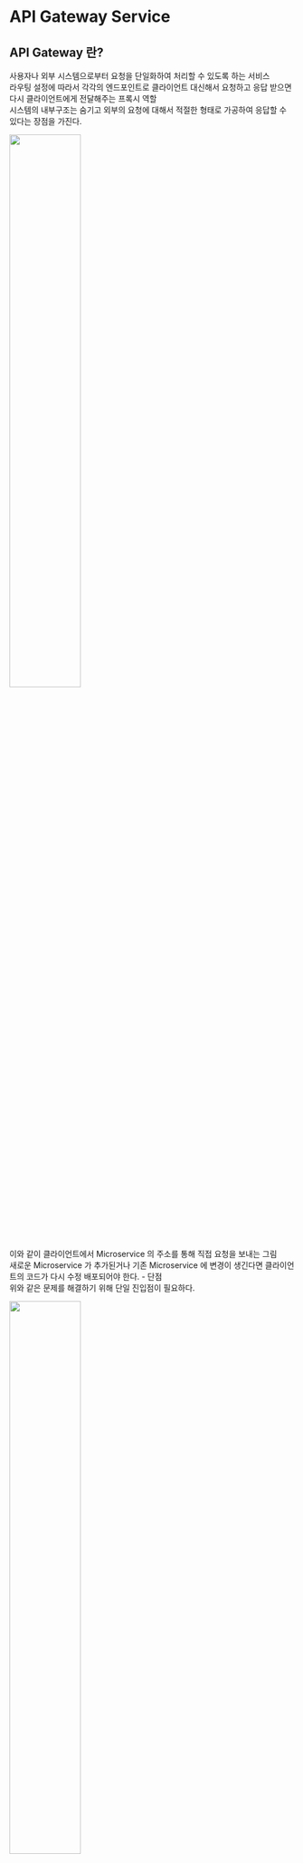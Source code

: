 # API Gateway Service
## API Gateway 란?
사용자나 외부 시스템으로부터 요청을 단일화하여 처리할 수 있도록 하는 서비스<br>
라우팅 설정에 따라서 각각의 엔드포인트로 클라이언트 대신해서 요청하고 응답 받으면 다시 클라이언트에게 전달해주는 프록시 역할<br>
시스템의 내부구조는 숨기고 외부의 요청에 대해서 적절한 형태로 가공하여 응답할 수 있다는 장점을 가진다.

<img src="https://github.com/hyewon218/kim-jpa2/assets/126750615/069ff7f0-8fe4-44b2-acb4-0cac4c65b938" width="50%"/><br>

이와 같이 클라이언트에서 Microservice 의 주소를 통해 직접 요청을 보내는 그림<br>
새로운 Microservice 가 추가된거나 기존 Microservice 에 변경이 생긴다면 클라이언트의 코드가 다시 수정 배포되어야 한다. - 단점<br>
위와 같은 문제를 해결하기 위해 단일 진입점이 필요하다.

<img src="https://github.com/hyewon218/kim-jpa2/assets/126750615/f510852b-a8a2-4ce4-a099-b6e43f7b17fa" width="50%"/><br>

그래서 백엔드 계층 중간에 Gateway 를 두고, 각각의 Microservice 로의 요청을 전부 처리

### 장점
- 인증 및 권한 부여에 대한 단일 작업
- 서비스 검색 통합
- 응답 캐싱
- 정책, 회로 차단기 및 Qos 다시 시도
- 속도 제한
- 부하 분산
- 로깅, 추적, 상관 관계
- 헤더, 쿼리 문자열 및 청구 변환
- IP 허용 목록에 추가

### Netflix Ribbon - Load Balancer
#### Spring Cloud 에서의 MSA 간 통신

1. RestTemplate
```java
 new RestTemplate().getForObject("localhost:8080", Test.class, 200);
```
2. Feign Client
```java
 @FeignClient("test")
 public interface TestClient{
     @RequestMapping("/test")
     List<Test>getTest();
 }
```

Load Balancer 를 어디에 구축할지에 대한 고민, 초창기 Spring Cloud 에서는 이러한 Load Balancer 를 해주는 서비스를 위해서 Ribbon 이라는 서비스를 제공

#### Ribbon: Client side Load Balancer

- 비동기 방식에서 호환 문제가 있어 최근에는 잘 사용하지 않는다.
- 서비스 이름으로 호출
- Health Check

<img src="https://github.com/hyewon218/kim-jpa2/assets/126750615/f0e31fc0-d8a0-4121-af4f-d2acd938e608" width="50%"/><br>

## Netflix Zuul
Gateway 역할을 해주는 제품

<img src="https://github.com/hyewon218/kim-jpa2/assets/126750615/6642a7f6-4ac4-48fe-ba2d-342c9a652b82" width="50%"/><br>

## Netflix Zuul - 프로젝트 생성 (Deprecated)
#### first-service - FirstServiceController
```java
@RestController
@RequestMapping("")
@Slf4j
public class FirstServiceController {
    
    @GetMapping("/welcome")
    public String welcome() {
        return "Welcome to the First Service.";
    }
}
```
#### first-service - application.yml
```yaml
server:
  port: 8081


spring:
  application:
    name: my-first-service

eureka:
  client:
    register-with-eureka: false
    fetch-registry: false
```

#### second-service - SecondServiceController
```java
@RestController
@RequestMapping("/")
@Slf4j
public class SecondServiceController {
    @GetMapping("/welcome")
    public String welcome() {
        return "Welcome to the Second Service.";
    }
}
```
```yaml
server:
  port: 8082

spring:
  application:
    name: my-second-service

eureka:
  client:
    register-with-eureka: false
    fetch-registry: false
```

#### zuul-service
```java
@SpringBootApplication
@EnableZuulProxy
public class ZuulServiceApplication {

    public static void main(String[] args) {
        SpringApplication.run(ZuulServiceApplication.class, args);
    }

}
```
```yaml
server:
  port: 8000

spring:
  application:
    name: my-zuul-service

zuul:
  routes:
    first-service:
      path: /first-service/**
      url: http://localhost:8081
    second-service:
      path: /second-service/**
      url: http://localhost:8082
```

- zuul.routes: 라우팅 설정
  - first-service: 임의의 이름
  - path: 사용자의 요청
  - url: 사용자 요청에 대해서 이동할 url


## Netflix Zuul - Filter 적용 (Deprecated)
### ZuulLoggingFilter
```java
@Slf4j
@Component
public class ZuulLoggingFilter extends ZuulFilter {

    @Override
    public Object run() throws ZuulException {
        log.info("**************** printing logs: ");

        RequestContext ctx = RequestContext.getCurrentContext();
        HttpServletRequest request = ctx.getRequest();
        log.info("**************** " + request.getRequestURI());

        return null;
    }

    @Override
    public String filterType() {
        return "pre";
    }

    @Override
    public int filterOrder() {
        return 1;
    }

    @Override
    public boolean shouldFilter() {
        return true;
    }
}
```

- `filterType()`: 사전 필터인지 사후 필터인지에 대한 정의, return "pre" 이므로 사전 필터, return "post" 이면 사후 필터
- `filterOrder()`: 여러 개의 필터가 존재하는 경우 순서를 의미
- `shouldFilter()`: 현재 필터는 원하는 옵션에 따라서 필터로 사용할 수도 하지 않을 수도 있는데, return true 이므로 필터로 사용하겠다는 것
- `run()`: 실제 동작 정의
  - `RequestContext.getCurrentContext();`: 필터에는 Request 객체가 존재하지 않으므로 RequestContext 로부터 Request 정보를 가져와야 한다.
  - HttpServletRequest 를 통해 사용자의 요청 정보를 출력

<br>

## Spring Cloud Gateway 란?

앞에서 사용한 Netflix Zuul 대신 사용할 Gateway / Routing Service<br>
Zuul 1.0 Service 의 기본적인 동기방식을 비동기 방식으로 처리<br>
Zuul 의 스프링의 호환성 문제를 처리

## Spring Cloud Gateway - 프로젝트 생성
### apigateway-service
```yaml
server:
  port: 8000

eureka:
  client:
    register-with-eureka: false
    fetch-registry: false
    service-url:
      defaultZone: http://localhost:8761/eureka

spring:
  application:
    name: apigateway-service
  cloud:
    gateway:
      routes:
        - id: first-service
          uri: http://localhost:8081/
          predicates:
            - Path=/first-service/**
        - id: second-service
          uri: http://localhost:8082/
          predicates:
            - Path=/second-service/**
```
- `cloud.gateway.routes`: 리스트 형태로 라우트 객체를 등록
- `id`: 해당 라우터의 고유값
- `url`: 포워딩될 주소
- `predicates`: 조건절
   - Path: 사용자가 입력한 path 정보가 first-service 로 시작하는 경우


### 📌 주의
<img src="https://github.com/hyewon218/kim-jpa2/assets/126750615/beeb9af5-a87d-4e16-a801-f3d152463c16" width="60%"/><br>
- spring 3.0 이상 추가
<img src="https://github.com/hyewon218/kim-jpa2/assets/126750615/0edc5d02-f4d7-4bd3-8729-dcfc95ab324c" width="90%"/><br>
- spring-boot-starter-webflux<br>

<img src="https://github.com/hyewon218/kim-jpa2/assets/126750615/c665629d-88f3-4ef2-88cf-43c3a9c81782" width="60%"/><br>
- spring-cloud-starter-gateway<br>

<img src="https://github.com/hyewon218/kim-jpa2/assets/126750615/609590cc-ff4d-4739-8992-111f9e658ab5" width="100%"/><br>

기존의 Tomcat 서버가 아닌 Netty 내장 서버가 작동된 것을 볼 수 있다. -> 비동기 방식<br>
위 설정에서 문제점은 http://localhost:8000/first-service/welcome 이와 같이 요청이 들어오면<br> 
리다이렉트를 http://localhost:8081/first-service/welcome 로 해주기 때문에 first-service 에서 맵핑이 되지 않는다.

따라서 기존의 first, second service 의 맵핑 정보를 바꿔주면 된다. -> 이후에 필터를 통해서 사용자의 요청 정보를 변환할 수 있다.

```java
@RestController
@RequestMapping("/first-service")
@Slf4j
public class FirstServiceController { }

@RestController
@RequestMapping("/second-service")
@Slf4j
public class SecondServiceController { }
```

<img src="https://github.com/hyewon218/kim-jpa2/assets/126750615/7db73f50-00f6-4bbf-8d66-89c65fe95c64" width="50%"/><br>
<img src="https://github.com/hyewon218/kim-jpa2/assets/126750615/eab45e2a-98e6-4394-a2b0-404d5e8d5dfb" width="50%"/><br>

<br>

## Spring Cloud Gateway - Filter
Client 가 Spring Cloud Gateway 에 요청을 전달하면 gateway 에서 First? Second?를 판단하고 서비스에 요청을 보낸다.<br>
Gateway 의 작업을 조금 더 확대한다면 Predicate 에 의해 요청의 조건을 분기하고 사전 필터, 사후 필터를 구성(Java Code or Property(yml)를 통해)할 수 있다.

<img src="https://github.com/hyewon218/kim-jpa2/assets/126750615/0e184517-e213-47b1-aa81-4e12ffcba60e" width="70%"/><br>

#### 먼저 필터를 자바 코드를 통해 구성
#### FilterConfig.java
```java
@Configuration
public class FilterConfig {

    @Bean
    public RouteLocator gatewayRoutes(RouteLocatorBuilder builder) {
        return builder.routes()
                .route(r -> r.path("/first-service/**")
                        .filters(f -> f.addRequestHeader("first-request", "first-request-header")
                                .addResponseHeader("first-response", "first-response-header"))
                        .uri("http://localhost:8081"))
                .route(r -> r.path("/second-service/**")
                        .filters(f -> f.addRequestHeader("second-request", "second-request-header")
                                .addResponseHeader("second-response", "second-response-header"))
                        .uri("http://localhost:8082"))
                .build();
    }
}
```
앞에서 yml의 cloud.gateway.routes을 통해 설정한 작업(라우팅 정보 추가)을 자바 코드로 처리하는 방법이며<br>
해당 `path`로 요청이 들어오면 헤더를 추가하여 uri로 포워딩 시켜준다.

#### FirstServiceController, SecondServiceController
```java
@RestController
@RequestMapping("first-service")
@Slf4j
public class FirstServiceController {
    ...

    @GetMapping("/message")
    public String message(@RequestHeader("first-request") String header) {
        log.info(header);
        return "Hello World in First Service.";
    }

}
```
```java
@RestController
@RequestMapping("/second-service")
@Slf4j
public class SecondServiceController {
    ...
    @GetMapping("/message")
    public String message(@RequestHeader("second-request") String header) {
        log.info(header);
        return "Hello World in Second Service.";
    }
}
```
spring cloud gateway 의 filter 에서 추가해준 `request header` 확인
message() 함수가 실행되면 @RequestHeader name에 대한 값을 받아올 것이다.
그 값이 header 안에 저장된다.

<img src="https://github.com/hyewon218/kim-jpa2/assets/126750615/0b0d3fe0-7b2d-47c0-8a27-162e0fd73c4d" width="60%"/><br>
<img src="https://github.com/hyewon218/kim-jpa2/assets/126750615/14949190-7c4b-495f-b4bd-92374e98cf66" width="60%"/><br>

<img src="https://github.com/hyewon218/kim-jpa2/assets/126750615/0b40e791-d140-4169-9d3d-36a4703ed884" width="60%"/><br>
<img src="https://github.com/hyewon218/kim-jpa2/assets/126750615/19b03e3e-7cf7-4df8-ae57-a3f1475e3e81" width="60%"/><br>

<img src="https://github.com/hyewon218/kim-jpa2/assets/126750615/278a7478-2a47-4222-a8d6-d82abf0e48cf" width="80%"/><br>
- `ResponseHeader` 값이 정상적으로 등록이 되었다.

<br>

#### 필터를 설정 파일(yml) 통해 구성
```yaml

...

spring:
  application:
    name: apigateway-service
  cloud:
    gateway:
      routes:
        - id: first-service
          uri: http://localhost:8081/
          predicates:
            - Path=/first-service/**
          filters:
            - AddRequestHeader=first-request, first-request-header2
            - AddResponseHeader=first-response, first-response-header2
        - id: second-service
          uri: http://localhost:8082/
          predicates:
            - Path=/second-service/**
          filters:
            - AddRequestHeader=second-request, second-request-header2
            - AddResponseHeader=second-response, second-response-header2
```

<img src="https://github.com/hyewon218/kim-jpa2/assets/126750615/6bd3a047-7e0b-4bfe-be15-eb34419d5871" width="70%"/><br>
<img src="https://github.com/hyewon218/kim-jpa2/assets/126750615/d6ea5e31-2350-4bd2-aaed-b06b8a207671" width="80%"/><br>

<img src="https://github.com/hyewon218/kim-jpa2/assets/126750615/aa5469ff-e219-4fa7-ac50-d1c65a02fb14" width="80%"/><br>
- postman 테스트

<br> 

## Spring Cloud Gateway - Custom Filter 적용
```java
@Component
@Slf4j
public class CustomFilter extends AbstractGatewayFilterFactory<CustomFilter.Config> {

    public CustomFilter() {
        super(Config.class);
    }

    @Override
    public GatewayFilter apply(Config config) {
        // Custom Pre Filter
        return (exchange, chain) -> {
            ServerHttpRequest request = exchange.getRequest();
            ServerHttpResponse response = exchange.getResponse();

            log.info("Custom PRE filter: request id -> {}", request.getId());

            // Custom Post Filter
            return chain.filter(exchange).then(Mono.fromRunnable(() -> {
                log.info("Custom POST filter: response code -> {}", response.getStatusCode());
            }));
        };
    }


    public static class Config {
        // Put the configuration properties
    }
}
```
- `apply()`: 수행하고자 하는 내용
  - 람다식의 인자값으로 exchange, chain 객체를 받는다.
  - chain(반환) 형태로 작동
  - 예를 들어 pre filter 에서 사용자 로그인 시 받은 JWT 를 검증할 수 있다.
  - 첫번째 매개변수인 `exchange` 를 통해, ServerHttpRequest, ServerHttpResponse 를 가져올 수 있다.
    - Mono 라는 객체는 `WebFlux` 라고 해서 스프링5에서 추가된 기능이다. (비동기 방식으로 서버를 지원할 때 단일값 전달)
    - `Netty` 라는 비동기 내장 서버이므로 ServletRequest, ServletResponse 가 아닌 `ServerHttpRequest`, `ServerHttpResponse` 를 사용해야 한다.
  - then()은 종료되기 전에 수행할 내용

```yaml
...

spring:
  application:
    name: apigateway-service
  cloud:
    gateway:
      routes:
        - id: first-service
          uri: http://localhost:8081/
          predicates:
            - Path=/first-service/**
          filters:
#            - AddRequestHeader=first-request, first-request-header2
#            - AddResponseHeader=first-response, first-response-header2
            - CustomFilter
        - id: second-service
          uri: http://localhost:8082/
          predicates:
            - Path=/second-service/**
          filters:
#            - AddRequestHeader=second-request, second-request-header2
#            - AddResponseHeader=second-response, second-response-header2
            - CustomFilter
```

#### FirstServiceController, SecondServiceController
```java
@RestController
@RequestMapping("first-service")
@Slf4j
public class FirstServiceController {
    

 ...

  @GetMapping("/check")
  public String check() {
    return "Hi, there. This is a message from First Service.";
  }

}
```
```java
@RestController
@RequestMapping("/second-service")
@Slf4j
public class SecondServiceController {
    

 ...

    @GetMapping("/check")
    public String check() {
        return "Hi, there. This is a message from Second Service.";
    }
}
```

<img src="https://github.com/hyewon218/kim-jpa2/assets/126750615/c8adf2e1-84f7-4677-b5ef-5626f14029e4" width="80%"/><br>
<img src="https://github.com/hyewon218/kim-jpa2/assets/126750615/63c4701e-6d63-4d42-806c-564c7c882f49" width="70%"/><br>

<br>

## Spring Cloud Gateway - Global Filter
앞에서 실습한 Custom Filter 와 만드는 방법과 동일하다. <br>
단, 어떤 라우트 정보가 실행된다고 하더라도 공통적으로 실행되는 **공통필터**

(Custom Filter 는 원하는 라우트 정보에 개별적으로 다 등록을 해야만 한다.) 

```java
@Component
@Slf4j
public class GlobalFilter extends AbstractGatewayFilterFactory<GlobalFilter.Config> {

    public GlobalFilter() {
        super(Config.class);
    }


    @Override
    public GatewayFilter apply(Config config) {
        return (((exchange, chain) -> {

            ServerHttpRequest request = exchange.getRequest();
            ServerHttpResponse response = exchange.getResponse();

            log.info("Global Filter baseMessage {}", config.getBaseMessage());
            if (config.isPreLogger()) {
                log.info("Global Filter Start: request id -> {}", request.getId());
            }
            return chain.filter(exchange).then(Mono.fromRunnable(() -> {
                if (config.isPostLogger()) {
                    log.info("Global Filter End: response code -> {}", response.getStatusCode());
                }
            }));
        }));
    }

    @Data
    public static class Config { //inner class

        private String baseMessage;
        private boolean preLogger;
        private boolean postLogger;

    }
}
```
Config.class 의 변수의 초기화는 `application.yml` 파일에서 처리<br>

```yaml

... 
spring:
  application:
    name: apigateway-service
  cloud:
    gateway:
      routes:
        - id: first-service
          uri: http://localhost:8081/
          predicates:
            - Path=/first-service/**
          filters:
#            - AddRequestHeader=first-request, first-request-header2
#            - AddResponseHeader=first-response, first-response-header2
            - CustomFilter
        - id: second-service
          uri: http://localhost:8082/
          predicates:
            - Path=/second-service/**
          filters:
#            - AddRequestHeader=second-request, second-request-header2
#            - AddResponseHeader=second-response, second-response-header2
            - CustomFilter
      default-filters: 
        - name: GlobalFilter
          args:
            baseMessage: Spring Cloud Gateway GlobalFilter
            preLogger: true
            postLogger: true
```
- GlobalFilter는 모든 필터 중 가장 먼저 시작되고 가장 마지막 종료된다.<br>
  <img src="https://github.com/hyewon218/kim-jpa2/assets/126750615/d2683ef7-8bd5-4c86-a907-bf6808f878fe" width="70%"/><br>
  <br>
  <img src="https://github.com/hyewon218/kim-jpa2/assets/126750615/f83513a6-4817-42d9-ba3a-6caec3caa5a6" width="100%"/><br>
  - 글로벌 필터가 종료되기 전에 커스텀 필터가 실행된다. 

뒤에서 환경 설정 정보(application.yml)을 다루는 내용을 배우는데 현재는 yml 이 프로젝트에 내장되어 있는데,<br> 
내장되어 있으므로 변경 시 값을 바꾼 뒤 다시 빌드, 배포, 패키징하는 과정을 해야한다.<br>

yml 이 프로젝트 외부에 존재한다면 수행 중인 Microservice 는 갱신되지 않을 수 있다. 따라서 설정과 실행을 분리하는게 좋다.

<br>

## Spring Cloud Gateway - Custom Filter (Logging)
```java
@Component
@Slf4j
public class LoggingFilter extends AbstractGatewayFilterFactory<LoggingFilter.Config> {

    public LoggingFilter() {
        super(Config.class);
    }

    @Override
    public GatewayFilter apply(Config config) {
        return (exchange, chain) -> {
            ServerHttpRequest request = exchange.getRequest();
            ServerHttpResponse response = exchange.getResponse();

            log.info("Logging Filter baseMessage {}", config.getBaseMessage());
            if (config.isPreLogger()) {
                log.info("Logging Filter Start: request uri -> {}", request.getURI());
            }
            return chain.filter(exchange).then(Mono.fromRunnable(() -> {
                if (config.isPostLogger()) {
                    log.info("Logging Filter End: response code -> {}", response.getStatusCode());
                }
            }));
        };
    }


    @Data
    public static class Config {

        private String baseMessage;
        private boolean preLogger;
        private boolean postLogger;

    }
}
```  
```yaml
...
spring:
  application:
    name: apigateway-service
  cloud:
    gateway:
      default-filters:
        - name: GlobalFilter
          args:
            baseMessage: Spring Cloud Gateway GlobalFilter
            preLogger: true
            postLogger: true
      routes:
        - id: first-service
          uri: http://localhost:8081/
          predicates:
            - Path=/first-service/**
          filters:
#            - AddRequestHeader=first-request, first-request-header2
#            - AddResponseHeader=first-response, first-response-header2
            - CustomFilter
        - id: second-service
          uri: http://localhost:8082/
          predicates:
            - Path=/second-service/**
          filters:
#            - AddRequestHeader=second-request, second-request-header2
#            - AddResponseHeader=second-response, second-response-header2
            - name: CustomFilter
            - name: LoggingFilter
              args:
                baseMessage: Hi, there.
                preLogger: true
                postLogger: true
```

<img src="https://github.com/hyewon218/kim-jpa2/assets/126750615/37a60b4e-2f5a-4db7-babb-4326bdb926ac" width="90%"/><br>
<img src="https://github.com/hyewon218/kim-jpa2/assets/126750615/85bb4bee-8f7f-4489-b398-292f7e76390d" width="80%"/><br>

- Gateway Handler 를 통해서 어떤 요청인지 판단
- Global -> Custom -> Logging 순서로 시작되고 Logging -> Custom -> Global을 순서로 종료된다.
- Proxied Service 는 지금 first-service 와 second-service

<br>

#### 람다식을 풀어서 설명
```java
  @Override
    public GatewayFilter apply(Config config) {

        GatewayFilter filter = new OrderedGatewayFilter((exchange, chain) -> {
            ServerHttpRequest request = exchange.getRequest();
            ServerHttpResponse response = exchange.getResponse();

            log.info("Logging Filter baseMessage {}", config.getBaseMessage());
            
            if (config.isPreLogger()) {
                log.info("Logging Filter Start: request uri -> {}", request.getURI());
            }
            return chain.filter(exchange).then(Mono.fromRunnable(() -> {
                if (config.isPostLogger()) {
                    log.info("Logging Filter End: response code -> {}", response.getStatusCode());
                }
            }));

        }, Ordered.HIGHEST_PRECEDENCE);

        return filter;


    }
```
`new OrderedGatewayFilter()`: 해당 구현체는 생성자로 GatewayFilter 와 순서에 해당하는 Ordered 를 받는다.

- 해당 구현체는 GatewayFilter 를 implements 하므로 filter 를 정의한다.
- Spring 의 `WebFlux` 를 사용하므로 ServerRequest, ServerResponse 를 사용해야하는데<br>
  두 가지 인스턴스를 사용하도록 도와주는 것이 `ServerWebExchange` 객체이다.
- `GatewayFilterChain` 객체를 통해 다양한 필터(pre-filter, post-filter)들을 연결해준다.<br>
   <img src="https://github.com/hyewon218/kim-jpa2/assets/126750615/44c29d5a-eacf-4675-8c61-4f87f1f1eb39" width="60%"/><br>

<img src="https://github.com/hyewon218/kim-jpa2/assets/126750615/ba148a3b-a239-4099-a833-7b44d54ea26c" width="80%"/><br>

- 순서가 달라졌다 ?

<img src="https://github.com/hyewon218/kim-jpa2/assets/126750615/891a10a1-b806-4dab-a03b-45b4b87d4acc" width="60%"/><br>

- 위의 order 파라미터 때문이다.
- 현재 필터 우선순위 가장 높게

<br>

## Spring Cloud Gateway - Eureka 연동
Eureka 라는 네이밍 서비스에 Spring Cloud Gateway 를 등록

<img src="https://github.com/hyewon218/kim-jpa2/assets/126750615/85cf31d8-4fcf-4251-83a1-25c21d0d7f2f" width="80%"/><br>

클라이언트에서 API gateway 를 통과해서 요청 정보를 보내게 되면 유레카 서버로 전달되어 해당 요청을 분석해서<br> 
마이크로서비스의 위치정보를 전달 받아서 해당 정보를 통해 포워딩이 이뤄진다.

```yaml
spring:
  application:
    name: apigateway-service
  cloud:
    gateway:
      default-filters:
        - name: GlobalFilter
          args:
            baseMessage: Spring Cloud Gateway GlobalFilter
            preLogger: true
            postLogger: true
      routes:
        - id: first-service
          uri: lb://MY-FIRST-SERVICE
          predicates:
            - Path=/first-service/**
          filters:
#            - AddRequestHeader=first-request, first-request-header2
#            - AddResponseHeader=first-response, first-response-header2
            - CustomFilter
        - id: second-service
          uri: lb://MY-SECOND-SERVICE
          predicates:
            - Path=/second-service/**
```

- uri 를 보면 lb(load balancer) 뒤에 네이밍 서비스(유레카 서비스)에 등록된 인스턴스 이름을 적어줌을 볼 수 있다.

#### first-service, second-service 유레카 등록
```yaml
...
eureka:
  client:
    register-with-eureka: true
    fetch-registry: true
    service-url:
      defaultZone: http://localhost:8761/eureka
```

<img src="https://github.com/hyewon218/kim-jpa2/assets/126750615/4a65c5c4-3353-44cb-95e4-a1bd34016617" width="40%"/><br>
<img src="https://github.com/hyewon218/kim-jpa2/assets/126750615/5e6f7017-61f3-4db3-886a-b1cfea3d5bf1" width="40%"/><br>
<img src="https://github.com/hyewon218/kim-jpa2/assets/126750615/39d29e70-4830-41d1-a452-4cae2ec3217c" width="80%"/><br>

<br>

## Spring Cloud Gateway - Load Balancer
인텔리제이에서 서버 2개 이상 기동하는 방법

<img src="https://github.com/hyewon218/kim-jpa2/assets/126750615/b70b1fef-31b5-4f5b-b3ed-b0fe74c25159" width="70%"/><br>
<img src="https://github.com/hyewon218/kim-jpa2/assets/126750615/859c29a9-88d4-4263-b370-c09265648d3c" width="80%"/><br>

현재 first, second 서비스 모두 2개씩 기동 중인 상태 해당 url로 요청이 들어오면 어디로 로드 밸런싱?
랜덤 포트 적용
```yaml
server:
  port: 0

spring:
  application:
    name: my-first-service

eureka:
  client:
    register-with-eureka: true
    fetch-registry: true
    service-url:
      defaultZone: http://localhost:8761/eureka
  instance:
    instance-id: ${spring.cloud.client.ip-address}:${spring.application.instance_id:${random.value}}
    prefer-ip-address: true
```

<img src="https://github.com/hyewon218/kim-jpa2/assets/126750615/6642a7f6-4ac4-48fe-ba2d-342c9a652b82" width="50%"/><br>
```java
@RestController
@RequestMapping("first-service")
@Slf4j
public class FirstServiceController {
    Environment env;

    @Autowired
    public FirstServiceController(Environment env) {
        this.env = env;
    }

   ...

    @GetMapping("/check")
    public String check(HttpServletRequest request) {
        
        log.info("Server port={}", request.getServerPort());

        log.info("spring.cloud.client.hostname={}", env.getProperty("spring.cloud.client.hostname"));
        log.info("spring.cloud.client.ip-address={}", env.getProperty("spring.cloud.client.ip-address"));

        return String.format("Hi, there. This is a message from First Service on PORT %s"
                , env.getProperty("local.server.port"));
    }
}
```

<img src="https://github.com/hyewon218/kim-jpa2/assets/126750615/c9735829-66d6-4673-b44a-7bfa1536cbc6" width="80%"/><br>
<img src="https://github.com/hyewon218/kim-jpa2/assets/126750615/21f6bf14-c449-4493-9b6e-ed540167d590" width="70%"/><br>

